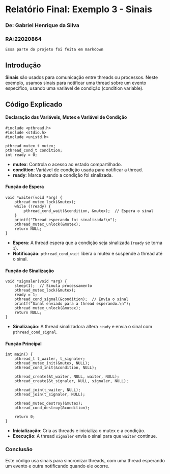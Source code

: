 ﻿
# Relatório Final: Exemplo 3 - Sinais

### De: Gabriel Henrique da Silva
### RA:22020864
``` 
Essa parte do projeto foi feita em markdown
```

## Introdução

**Sinais**  são usados para comunicação entre threads ou processos. Neste exemplo, usamos sinais para notificar uma thread sobre um evento específico, usando uma variável de condição (condition variable).

## Código Explicado

#### Declaração das Variáveis, Mutex e Variável de Condição

```
#include <pthread.h>
#include <stdio.h>
#include <unistd.h>

pthread_mutex_t mutex;
pthread_cond_t condition;
int ready = 0;
```

-   **mutex**: Controla o acesso ao estado compartilhado.
-   **condition**: Variável de condição usada para notificar a thread.
-   **ready**: Marca quando a condição foi sinalizada.

#### Função de Espera

```
void *waiter(void *arg) {
    pthread_mutex_lock(&mutex);
    while (!ready) {
        pthread_cond_wait(&condition, &mutex);  // Espera o sinal
    }
    printf("Thread esperando foi sinalizada!\n");
    pthread_mutex_unlock(&mutex);
    return NULL;
}
```

-   **Espera**: A thread espera que a condição seja sinalizada (`ready`  se torna  `1`).
-   **Notificação**:  `pthread_cond_wait`  libera o mutex e suspende a thread até o sinal.

#### Função de Sinalização
```
void *signaler(void *arg) {
    sleep(1);  // Simula processamento
    pthread_mutex_lock(&mutex);
    ready = 1;
    pthread_cond_signal(&condition);  // Envia o sinal
    printf("Sinal enviado para a thread esperando.\n");
    pthread_mutex_unlock(&mutex);
    return NULL;
}
```

-   **Sinalização**: A thread sinalizadora altera  `ready`  e envia o sinal com  `pthread_cond_signal`.

#### Função Principal

```
int main() {
    pthread_t t_waiter, t_signaler;
    pthread_mutex_init(&mutex, NULL);
    pthread_cond_init(&condition, NULL);

    pthread_create(&t_waiter, NULL, waiter, NULL);
    pthread_create(&t_signaler, NULL, signaler, NULL);

    pthread_join(t_waiter, NULL);
    pthread_join(t_signaler, NULL);

    pthread_mutex_destroy(&mutex);
    pthread_cond_destroy(&condition);

    return 0;
}
```

-   **Inicialização**: Cria as threads e inicializa o mutex e a condição.
-   **Execução**: A thread  `signaler`  envia o sinal para que  `waiter`  continue.

### Conclusão

Este código usa sinais para sincronizar threads, com uma thread esperando um evento e outra notificando quando ele ocorre.

